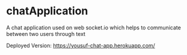 # chatApplication
A chat application used on web socket.io which helps to communicate between two users through text

Deployed Version: https://yousuf-chat-app.herokuapp.com/
